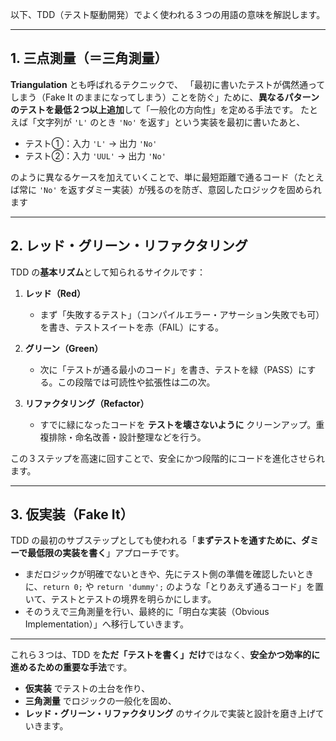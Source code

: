以下、TDD（テスト駆動開発）でよく使われる３つの用語の意味を解説します。

---

## 1. 三点測量（＝三角測量）

**Triangulation** とも呼ばれるテクニックで、
「最初に書いたテストが偶然通ってしまう（Fake It のままになってしまう）ことを防ぐ」ために、**異なるパターンのテストを最低２つ以上追加**して「一般化の方向性」を定める手法です。
たとえば「文字列が `'L'` のとき `'No'` を返す」という実装を最初に書いたあと、

* テスト①：入力 `'L'` → 出力 `'No'`
* テスト②：入力 `'UUL'` → 出力 `'No'`

のように異なるケースを加えていくことで、単に最短距離で通るコード（たとえば常に `'No'` を返すダミー実装）が残るのを防ぎ、意図したロジックを固められます

---

## 2. レッド・グリーン・リファクタリング

TDD の**基本リズム**として知られるサイクルです：

1. **レッド（Red）**

   * まず「失敗するテスト」（コンパイルエラー・アサーション失敗でも可）を書き、テストスイートを赤（FAIL）にする。
2. **グリーン（Green）**

   * 次に「テストが通る最小のコード」を書き、テストを緑（PASS）にする。この段階では可読性や拡張性は二の次。
3. **リファクタリング（Refactor）**

   * すでに緑になったコードを **テストを壊さないように** クリーンアップ。重複排除・命名改善・設計整理などを行う。

この３ステップを高速に回すことで、安全にかつ段階的にコードを進化させられます。

---

## 3. 仮実装（Fake It）

TDD の最初のサブステップとしても使われる「**まずテストを通すために、ダミーで最低限の実装を書く**」アプローチです。

* まだロジックが明確でないときや、先にテスト側の準備を確認したいときに、`return 0;` や `return 'dummy';` のような「とりあえず通るコード」を置いて、テストとテストの境界を明らかにします。
* そのうえで三角測量を行い、最終的に「明白な実装（Obvious Implementation）」へ移行していきます。

---

これら３つは、TDD を**ただ「テストを書く」だけ**ではなく、**安全かつ効率的に進めるための重要な手法**です。

* **仮実装** でテストの土台を作り、
* **三角測量** でロジックの一般化を固め、
* **レッド・グリーン・リファクタリング** のサイクルで実装と設計を磨き上げていきます。
